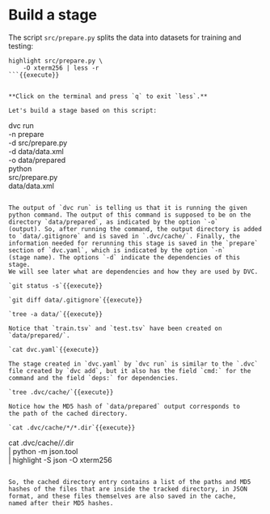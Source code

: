 # Build a stage

The script `src/prepare.py` splits the data into datasets for training
and testing:

```
highlight src/prepare.py \
    -O xterm256 | less -r
```{{execute}}


**Click on the terminal and press `q` to exit `less`.**

Let's build a stage based on this script:

```
dvc run \
    -n prepare \
    -d src/prepare.py \
    -d data/data.xml \
    -o data/prepared \
    python \
        src/prepare.py \
        data/data.xml
```{{execute}}

The output of `dvc run` is telling us that it is running the given
python command. The output of this command is supposed to be on the
directory `data/prepared`, as indicated by the option `-o`
(output). So, after running the command, the output directory is added
to `data/.gitignore` and is saved in `.dvc/cache/`. Finally, the
information needed for rerunning this stage is saved in the `prepare`
section of `dvc.yaml`, which is indicated by the option `-n`
(stage name). The options `-d` indicate the dependencies of this stage.
We will see later what are dependencies and how they are used by DVC.

`git status -s`{{execute}}

`git diff data/.gitignore`{{execute}}

`tree -a data/`{{execute}}

Notice that `train.tsv` and `test.tsv` have been created on
`data/prepared/`.

`cat dvc.yaml`{{execute}}

The stage created in `dvc.yaml` by `dvc run` is similar to the `.dvc`
file created by `dvc add`, but it also has the field `cmd:` for the
command and the field `deps:` for dependencies.

`tree .dvc/cache/`{{execute}}

Notice how the MD5 hash of `data/prepared` output corresponds to
the path of the cached directory.

`cat .dvc/cache/*/*.dir`{{execute}}

```
cat .dvc/cache/*/*.dir \
    | python -m json.tool \
    | highlight -S json -O xterm256
```{{execute}}

So, the cached directory entry contains a list of the paths and MD5
hashes of the files that are inside the tracked directory, in JSON
format, and these files themselves are also saved in the cache,
named after their MD5 hashes.
